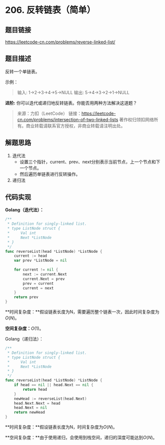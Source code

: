 # 206. 反转链表（简单）

## 题目链接

https://leetcode-cn.com/problems/reverse-linked-list/

## 题目描述

反转一个单链表。

示例：

> 输入: 1->2->3->4->5->NULL
> 输出: 5->4->3->2->1->NULL

**进阶:**
你可以迭代或递归地反转链表。你能否用两种方法解决这道题？

> 来源：力扣（LeetCode）
> 链接：https://leetcode-cn.com/problems/intersection-of-two-linked-lists
> 著作权归领扣网络所有。商业转载请联系官方授权，非商业转载请注明出处。

## 解题思路

1. 迭代法
   - 设置三个指针，current、prev、next分别表示当前节点，上一个节点和下一个节点。
   - 然后遍历单链表进行反转操作。
2. 递归法

## 代码实现

**Golang（迭代法）：**

```go
/**
 * Definition for singly-linked list.
 * type ListNode struct {
 *     Val int
 *     Next *ListNode
 * }
 */
func reverseList(head *ListNode) *ListNode {
    current := head
    var prev *ListNode = nil
    
    for current != nil {
        next := current.Next
        current.Next = prev
        prev = current
        current = next
    }
    return prev
}
```

**时间复杂度：**假设链表长度为N，需要遍历整个链表一次，因此时间复杂度为$O(N)$。

**空间复杂度：**$O(1)$。

Golang（递归法）：

```go
/**
 * Definition for singly-linked list.
 * type ListNode struct {
 *     Val int
 *     Next *ListNode
 * }
 */
func reverseList(head *ListNode) *ListNode {
    if head == nil || head.Next == nil {
        return head
    }
    newHead := reverseList(head.Next)
    head.Next.Next = head
    head.Next = nil
    return newHead
}
```

**时间复杂度：**假设链表长度为N，时间复杂度为$O(N)$。

**空间复杂度：**由于使用递归，会使用到栈空间，递归的深度可能达到$O(N)$。